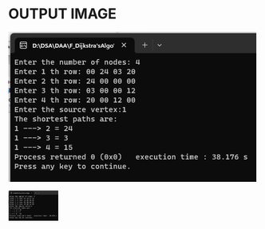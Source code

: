# OUTPUT IMAGE

![dijkstra](output.png)

<p float="left">
<img src="output.png" alt="dijkstra" width='100'/>
</p>
